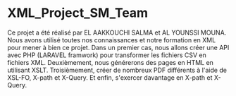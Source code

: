 # XML_Project_SM_Team
Ce projet a été réalisé par EL AAKKOUCHI SALMA et AL YOUNSSI MOUNA.
Nous avons utilisé toutes nos connaissances et notre formation en XML pour mener à bien ce projet.
Dans un premier cas, nous allons créer une API avec PHP (LARAVEL framwork) pour transformer les fichiers CSV en fichiers XML. 
Deuxièmement, nous générerons des pages en HTML en utilisant XSLT.
Troisièmement, créer de nombreux PDF différents à l'aide de XSL-FO, X-path et X-Query.
Et enfin, s'exercer davantage en X-path et X-Query. 
